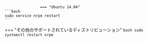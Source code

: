 					=== "Ubuntu 14.04"
    ```bash
    sudo service nrpe restart
    ```
=== "その他のサポートされているディストリビューション"
    ```bash
    sudo systemctl restart nrpe
    ```